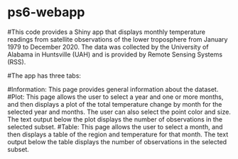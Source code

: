# ps6-webapp
#This code provides a Shiny app that displays monthly temperature readings from satellite observations of the lower troposphere from January 1979 to December 2020. The data was collected by the University of Alabama in Huntsville (UAH) and is provided by Remote Sensing Systems (RSS).

#The app has three tabs:

#Information: This page provides general information about the dataset.
#Plot: This page allows the user to select a year and one or more months, and then displays a plot of the total temperature change by month for the selected year and months. The user can also select the point color and size. The text output below the plot displays the number of observations in the selected subset.
#Table: This page allows the user to select a month, and then displays a table of the region and temperature for that month. The text output below the table displays the number of observations in the selected subset.